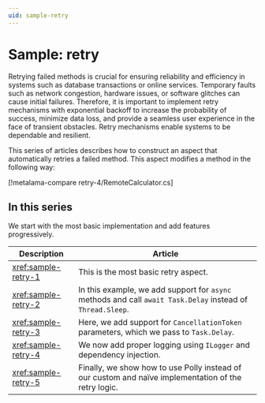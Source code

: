 ```yaml
---
uid: sample-retry
---
```


# Sample: retry

Retrying failed methods is crucial for ensuring reliability and efficiency in systems such as database transactions or online services. Temporary faults such as network congestion, hardware issues, or software glitches can cause initial failures. Therefore, it is important to implement retry mechanisms with exponential backoff to increase the probability of success, minimize data loss, and provide a seamless user experience in the face of transient obstacles. Retry mechanisms enable systems to be dependable and resilient.

This series of articles describes how to construct an aspect that automatically retries a failed method. This aspect modifies a method in the following way:

[!metalama-compare retry-4/RemoteCalculator.cs]

## In this series

We start with the most basic implementation and add features progressively.

| Description | Article |
|-------------|---------|
| <xref:sample-retry-1> | This is the most basic retry aspect. |
| <xref:sample-retry-2> | In this example, we add support for `async` methods and call `await Task.Delay` instead of `Thread.Sleep`. |
| <xref:sample-retry-3> | Here, we add support for `CancellationToken` parameters, which we pass to `Task.Delay`. |
| <xref:sample-retry-4> | We now add proper logging using `ILogger` and dependency injection. |
| <xref:sample-retry-5> | Finally, we show how to use Polly instead of our custom and naïve implementation of the retry logic. |
